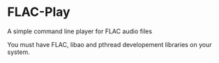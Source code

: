 # FLAC-Play
A simple command line player for FLAC audio files

You must have FLAC, libao and pthread developement libraries on your system.
